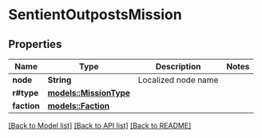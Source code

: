 # SentientOutpostsMission

## Properties

Name | Type | Description | Notes
------------ | ------------- | ------------- | -------------
**node** | **String** | Localized node name | 
**r#type** | [**models::MissionType**](missionType.md) |  | 
**faction** | [**models::Faction**](faction.md) |  | 

[[Back to Model list]](../README.md#documentation-for-models) [[Back to API list]](../README.md#documentation-for-api-endpoints) [[Back to README]](../README.md)


